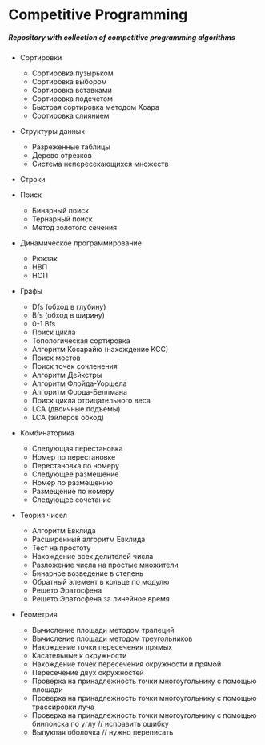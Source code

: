 # Competitive Programming

##### Repository with collection of competitive programming algorithms

- Сортировки 
  - Сортировка пузырьком
  - Сортировка выбором
  - Сортировка вставками
  - Сортировка подсчетом
  - Быстрая сортировка методом Хоара
  - Сортировка слиянием

- Структуры данных
  - Разреженные таблицы
  - Дерево отрезков
  - Система непересекающихся множеств

- Строки

- Поиск
  - Бинарный поиск
  - Тернарный поиск
  - Метод золотого сечения

- Динамическое программирование
  - Рюкзак
  - НВП
  - НОП

- Графы
  - Dfs (обход в глубину)
  - Bfs (обход в ширину)
  - 0-1 Bfs
  - Поиск цикла
  - Топологическая сортировка
  - Алгоритм Косарайю (нахождение КСС)
  - Поиск мостов
  - Поиск точек сочленения
  - Алгоритм Дейкстры
  - Алгоритм Флойда-Уоршела
  - Алгоритм Форда-Беллмана
  - Поиск цикла отрицательного веса
  - LCA (двоичные подъемы)
  - LCA (эйлеров обход)
- Комбинаторика
  - Следующая перестановка
  - Номер по перестановке
  - Перестановка по номеру
  - Следующее размещение
  - Номер по размещению
  - Размещение по номеру
  - Следующее сочетание

- Теория чисел
  - Алгоритм Евклида
  - Расширенный алгоритм Евклида
  - Тест на простоту
  - Нахождение всех делителей числа
  - Разложение числа на простые множители
  - Бинарное возведение в степень
  - Обратный элемент в кольце по модулю
  - Решето Эратосфена
  - Решето Эратосфена за линейное время

- Геометрия
  - Вычисление площади методом трапеций
  - Вычисление площади методом треугольников
  - Нахождение точки пересечения прямых
  - Касательные к окружности
  - Нахождение точек пересечения окружности и прямой
  - Пересечение двух окружностей
  - Проверка на принадлежность точки многоугольнику с помощью площади
  - Проверка на принадлежность точки многоугольнику с помощью трассировки луча
  - Проверка на принадлежность точки многоугольнику с помощью бинпоиска по углу // исправить ошибку
  - Выпуклая оболочка // нужно переписать
